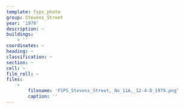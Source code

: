 ```yaml
---
template: fsps_photo
group: Stevens_Street
year: '1979'
description: ~
buildings:
    - ''
coordinates: ~
heading: ~
classification: ~
section: ~
cell: ~
film_roll: ~
files:
    -
        filename: 'FSPS_Stevens_Street,_No_11A,_12-4-D_1979.png'
        caption: ''
---
```

